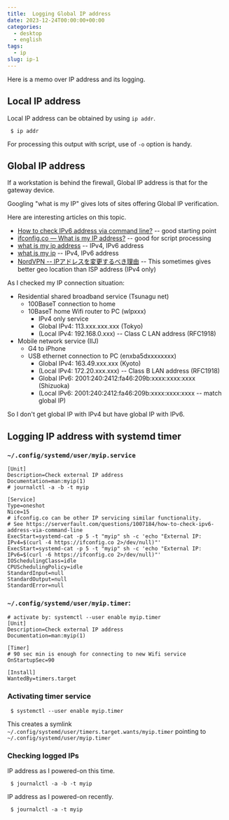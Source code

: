```yaml
---
title:  Logging Global IP address
date: 2023-12-24T00:00:00+00:00
categories:
  - desktop
  - english
tags:
  - ip
slug: ip-1
---
```


Here is a memo over IP address and its logging.

## Local IP address

Local IP address can be obtained by using `ip addr`.
```
 $ ip addr
```

For processing this output with script, use of `-o` option is handy.

## Global IP address

If a workstation is behind the firewall, Global IP address is that for the
gateway device.

Googling "what is my IP" gives lots of sites offering Global IP verification.

Here are interesting articles on this topic.

* [How to check IPv6 address via command line?](https://serverfault.com/questions/1007184/how-to-check-ipv6-address-via-command-line) -- good starting point
* [ifconfig.co — What is my IP address?](https://ifconfig.co/) -- good for script processing
* [what is my ip address](https://whatismyipaddress.com/) -- IPv4, IPv6 address
* [what is my ip](https://whatismyip.com/) -- IPv4, IPv6 address
* [NordVPN -- IPアドレスを変更するべき理由](https://nordvpn.com/ja/what-is-my-ip/) -- This sometimes gives better geo location than ISP address (IPv4 only)

As I checked my IP connection situation:

- Residential shared broadband service (Tsunagu net)
  - 100BaseT connection to home
  - 10BaseT home Wifi router to PC (wlpxxx)
    - IPv4 only service
    - Global IPv4: 113.xxx.xxx.xxx (Tokyo)
    - (Local IPv4: 192.168.0.xxx) -- Class C LAN address (RFC1918)
- Mobile network service (IIJ)
  - G4 to iPhone
  - USB ethernet connection to PC (enxba5dxxxxxxxx)
    - Global IPv4: 163.49.xxx.xxx (Kyoto)
    - (Local IPv4: 172.20.xxx.xxx) -- Class B LAN address (RFC1918)
    - Global IPv6: 2001:240:2412:fa46:209b:xxxx:xxxx:xxxx (Shizuoka)
    - (Local IPv6: 2001:240:2412:fa46:209b:xxxx:xxxx:xxxx -- match global IP)

So I don't get global IP with IPv4 but have global IP with IPv6.

## Logging IP address with systemd timer

### `~/.config/systemd/user/myip.service`

```
[Unit]
Description=Check external IP address
Documentation=man:myip(1)
# journalctl -a -b -t myip

[Service]
Type=oneshot
Nice=15
# ifconfig.co can be other IP servicing similar functionality.
# See https://serverfault.com/questions/1007184/how-to-check-ipv6-address-via-command-line
ExecStart=systemd-cat -p 5 -t "myip" sh -c 'echo "External IP: IPv4=$(curl -4 https://ifconfig.co 2>/dev/null)"'
ExecStart=systemd-cat -p 5 -t "myip" sh -c 'echo "External IP: IPv6=$(curl -6 https://ifconfig.co 2>/dev/null)"'
IOSchedulingClass=idle
CPUSchedulingPolicy=idle
StandardInput=null
StandardOutput=null
StandardError=null
```

### `~/.config/systemd/user/myip.timer`:

```
# activate by: systemctl --user enable myip.timer
[Unit]
Description=Check external IP address
Documentation=man:myip(1)

[Timer]
# 90 sec min is enough for connecting to new Wifi service
OnStartupSec=90

[Install]
WantedBy=timers.target

```
### Activating timer service

```
 $ systemctl --user enable myip.timer
```

This creates a symlink `~/.config/systemd/user/timers.target.wants/myip.timer` pointing to `~/.config/systemd/user/myip.timer`

### Checking logged IPs

IP address as I powered-on this time.
```
 $ journalctl -a -b -t myip
```

IP address as I powered-on recently.
```
 $ journalctl -a -t myip
```
<!--

-->

<!--
vim: set sw=2 sts=2 ai si et tw=79 ft=markdown:
-->

